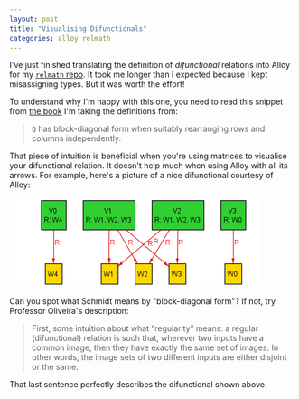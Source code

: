 ```yaml
---
layout: post
title: "Visualising Difunctionals"
categories: alloy relmath
---
```


I've just finished translating the definition of *difunctional* relations into Alloy for my [`relmath` repo](https://github.com/coreflexive/relmath).  It took me longer than I expected because I kept misassigning types.  But it was worth the effort!

To understand why I'm happy with this one, you need to read this snippet from [the book](https://doi.org/10.1017/CBO9780511778810) I'm taking the definitions from:

> `Q` has block-diagonal form when suitably rearranging rows and columns independently.

That piece of intuition is beneficial when you're using matrices to visualise your difunctional relation.  It doesn't help much when using Alloy with all its arrows.  For example, here's a picture of a nice difunctional courtesy of Alloy:

![a difunctional relation](/assets/difunctional.png)

Can you spot what Schmidt means by "block-diagonal form"?  If not, try Professor Oliveira's description:

> First, some intuition about what “regularity” means: a regular (difunctional) relation is such that, wherever two inputs have a common image, then they have exactly the same set of images. In other words, the image sets of two different inputs are either disjoint or the same.

That last sentence perfectly describes the difunctional shown above.